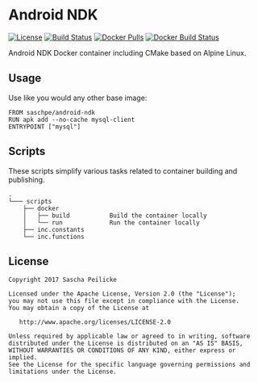 # Android NDK
[![License](http://img.shields.io/:license-apache-blue.svg)](http://www.apache.org/licenses/LICENSE-2.0.html)
[![Build Status](https://travis-ci.org/saschpe/docker-android-ndk.svg?branch=master)](https://travis-ci.org/saschpe/docker-android-ndk)
[![Docker Pulls](https://img.shields.io/docker/pulls/saschpe/android-ndk.svg)](https://hub.docker.com/r/saschpe/android-ndk/)
[![Docker Build Status](https://img.shields.io/docker/build/saschpe/android-ndk.svg)](https://hub.docker.com/r/saschpe/android-ndk/)

Android NDK Docker container including CMake based on Alpine Linux.


## Usage
Use like you would any other base image:

    FROM saschpe/android-ndk
    RUN apk add --no-cache mysql-client
    ENTRYPOINT ["mysql"]


## Scripts
These scripts simplify various tasks related to container building and
publishing.

    .
    └─── scripts
        ├── docker
        │   ├── build           Build the container locally
        │   └── run             Run the container locally
        ├── inc.constants
        └── inc.functions


## License

    Copyright 2017 Sascha Peilicke

    Licensed under the Apache License, Version 2.0 (the "License");
    you may not use this file except in compliance with the License.
    You may obtain a copy of the License at

       http://www.apache.org/licenses/LICENSE-2.0

    Unless required by applicable law or agreed to in writing, software
    distributed under the License is distributed on an "AS IS" BASIS,
    WITHOUT WARRANTIES OR CONDITIONS OF ANY KIND, either express or implied.
    See the License for the specific language governing permissions and
    limitations under the License.
